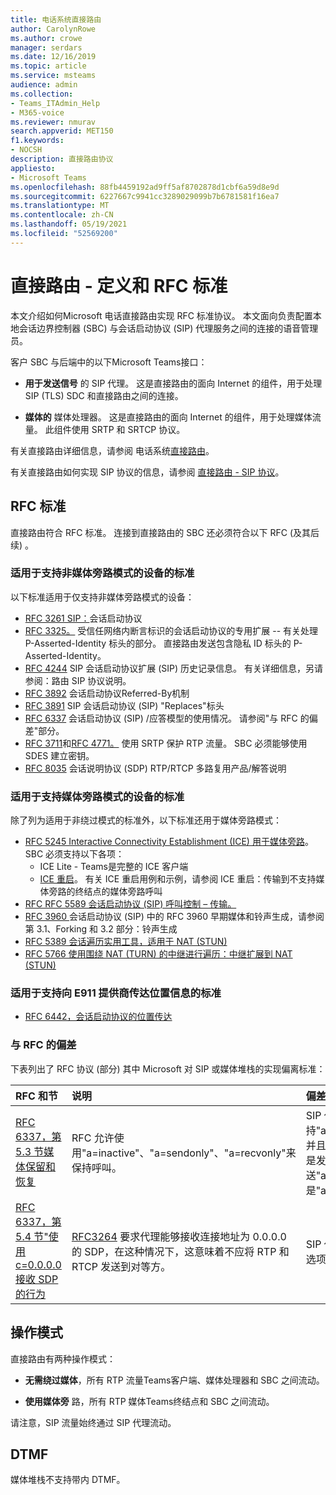 ```yaml
---
title: 电话系统直接路由
author: CarolynRowe
ms.author: crowe
manager: serdars
ms.date: 12/16/2019
ms.topic: article
ms.service: msteams
audience: admin
ms.collection:
- Teams_ITAdmin_Help
- M365-voice
ms.reviewer: nmurav
search.appverid: MET150
f1.keywords:
- NOCSH
description: 直接路由协议
appliesto:
- Microsoft Teams
ms.openlocfilehash: 88fb4459192ad9ff5af8702878d1cbf6a59d8e9d
ms.sourcegitcommit: 6227667c9941cc3289029099b7b6781581f16ea7
ms.translationtype: MT
ms.contentlocale: zh-CN
ms.lasthandoff: 05/19/2021
ms.locfileid: "52569200"
---
```

# <a name="direct-routing---definitions-and-rfc-standards"></a>直接路由 - 定义和 RFC 标准

本文介绍如何Microsoft 电话直接路由实现 RFC 标准协议。 本文面向负责配置本地会话边界控制器 (SBC) 与会话启动协议 (SIP) 代理服务之间的连接的语音管理员。

客户 SBC 与后端中的以下Microsoft Teams接口： 

- **用于发送信号** 的 SIP 代理。 这是直接路由的面向 Internet 的组件，用于处理 SIP (TLS) SDC 和直接路由之间的连接。

- **媒体的** 媒体处理器。 这是直接路由的面向 Internet 的组件，用于处理媒体流量。 此组件使用 SRTP 和 SRTCP 协议。


有关直接路由详细信息，请参阅 电话系统[直接路由](direct-routing-landing-page.md)。

有关直接路由如何实现 SIP 协议的信息，请参阅 [直接路由 - SIP 协议](direct-routing-protocols-sip.md)。

## <a name="rfc-standards"></a>RFC 标准

直接路由符合 RFC 标准。  连接到直接路由的 SBC 还必须符合以下 RFC (及其后续) 。 

### <a name="standards-applicable-to-devices-that-support-non-media-bypass-mode"></a>适用于支持非媒体旁路模式的设备的标准 

以下标准适用于仅支持非媒体旁路模式的设备：

- [RFC 3261 SIP：](https://tools.ietf.org/html/rfc3261)会话启动协议
- [RFC 3325。](https://www.ietf.org/rfc/rfc3325) 受信任网络内断言标识的会话启动协议的专用扩展 -- 有关处理 P-Asserted-Identity 标头的部分。 直接路由发送包含隐私 ID 标头的 P-Asserted-Identity。 
- [RFC 4244](https://www.ietf.org/rfc/rfc4244.txt) SIP 会话启动协议扩展 (SIP) 历史记录信息。 有关详细信息，另请参阅：路由 SIP 协议说明。
- [RFC 3892](https://www.ietf.org/rfc/rfc3892.txt) 会话启动协议Referred-By机制
- [RFC 3891](https://www.ietf.org/rfc/rfc3891.txt) SIP 会话启动协议 (SIP) "Replaces"标头 
- [RFC 6337](https://tools.ietf.org/html/rfc6337) 会话启动协议 (SIP) /应答模型的使用情况。
  请参阅"与 RFC 的偏差"部分。
- [RFC 3711](https://tools.ietf.org/html/rfc3711)和[RFC 4771。](https://tools.ietf.org/html/rfc4771) 使用 SRTP 保护 RTP 流量。 SBC 必须能够使用 SDES 建立密钥。 
- [RFC 8035](https://www.ietf.org/rfc/rfc8035.txt) 会话说明协议 (SDP) RTP/RTCP 多路复用产品/解答说明

### <a name="standards-applicable-to-devices-that-support-media-bypass-mode"></a>适用于支持媒体旁路模式的设备的标准

除了列为适用于非绕过模式的标准外，以下标准还用于媒体旁路模式：

- [RFC 5245 Interactive Connectivity Establishment (ICE) 用于媒体旁路](https://tools.ietf.org/html/rfc5245)。  SBC 必须支持以下各项：
  - ICE Lite - Teams是完整的 ICE 客户端
  - [ICE 重启](https://tools.ietf.org/html/rfc5245#section-9.1.1.1)。 有关 ICE 重启用例和示例，请参阅 ICE 重启：传输到不支持媒体旁路的终结点的媒体旁路呼叫   
- [RFC RFC 5589 会话启动协议 (SIP) 呼叫控制 – 传输。](https://tools.ietf.org/html/rfc5589) 
- [RFC 3960 ](https://tools.ietf.org/html/rfc3960)会话启动协议 (SIP) 中的 RFC 3960 早期媒体和铃声生成，请参阅第 3.1、Forking 和 3.2 部分：铃声生成 
- [RFC 5389 会话遍历实用工具，适用于 NAT (STUN) ](https://tools.ietf.org/html/rfc5389)
- [RFC 5766 使用围绕 NAT (TURN) 的中继进行遍历：中继扩展到 NAT (STUN) ](https://tools.ietf.org/html/rfc5766)

### <a name="standards-applicable-to-support-conveying-location-information-to-e911-providers"></a>适用于支持向 E911 提供商传达位置信息的标准

- [RFC 6442，会话启动协议的位置传达](https://tools.ietf.org/html/rfc6442)

### <a name="deviations-from-the-rfcs"></a>与 RFC 的偏差

下表列出了 RFC 协议 (部分) 其中 Microsoft 对 SIP 或媒体堆栈的实现偏离标准：

| RFC 和节 | 说明 | 偏差 |
| :---------------------  |:---------------------- |:-----------------------|
| [RFC 6337，第 5.3 节媒体保留和恢复](https://tools.ietf.org/html/rfc6337#section-5.3) | RFC 允许使用"a=inactive"、"a=sendonly"、"a=recvonly"来保持呼叫。 |SIP 代理仅支持"a=inactive"，并且不知道 SBC 是发送"a=sendonly"还是"a=recvonly"。
| [RFC 6337，第 5.4 节"使用 c=0.0.0.0 接收 SDP 的行为](https://tools.ietf.org/html/rfc6337#section-5.4) | [RFC3264](https://tools.ietf.org/html/rfc3264) 要求代理能够接收连接地址为 0.0.0.0 的 SDP，在这种情况下，这意味着不应将 RTP 和 RTCP 发送到对等方。 | SIP 代理不支持此选项。 |

## <a name="operational-modes"></a>操作模式

直接路由有两种操作模式：

- **无需绕过媒体**，所有 RTP 流量Teams客户端、媒体处理器和 SBC 之间流动。  

- **使用媒体旁** 路，所有 RTP 媒体Teams终结点和 SBC 之间流动。 

请注意，SIP 流量始终通过 SIP 代理流动。 

## <a name="dtmf"></a>DTMF
媒体堆栈不支持带内 DTMF。
